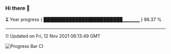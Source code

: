 ### Hi there 👋

⏳ Year progress { █████████████████████████▁▁▁▁▁ } 86.37 %

---

⏰ Updated on Fri, 12 Nov 2021 06:13:49 GMT

![Progress Bar CI](https://github.com/liununu/liununu/workflows/Progress%20Bar%20CI/badge.svg)

